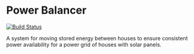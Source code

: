# Power Balancer

[![Build Status](https://travis-ci.org/danielhertenstein/com.danielhertenstein.powerbalancer.svg?branch=master)](https://travis-ci.org/danielhertenstein/com.danielhertenstein.powerbalancer)

A system for moving stored energy between houses to ensure consistent power
availability for a power grid of houses with solar panels.